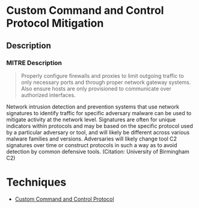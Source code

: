
# Custom Command and Control Protocol Mitigation

## Description

### MITRE Description

> Properly configure firewalls and proxies to limit outgoing traffic to only necessary ports and through proper network gateway systems. Also ensure hosts are only provisioned to communicate over authorized interfaces.

Network intrusion detection and prevention systems that use network signatures to identify traffic for specific adversary malware can be used to mitigate activity at the network level. Signatures are often for unique indicators within protocols and may be based on the specific protocol used by a particular adversary or tool, and will likely be different across various malware families and versions. Adversaries will likely change tool C2 signatures over time or construct protocols in such a way as to avoid detection by common defensive tools. (Citation: University of Birmingham C2)


# Techniques


* [Custom Command and Control Protocol](../techniques/Custom-Command-and-Control-Protocol.md)

